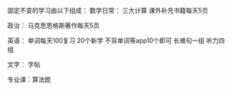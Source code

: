 固定不变的学习由以下组成：
数学日常：
三大计算
课外补充书籍每天5页

政治：
马克思恩格斯著作每天5页

英语：
单词每天100复习
20个新学
不背单词等app10个即可
长难句一组
听力四组

文字：
字帖

专业课：算法题

